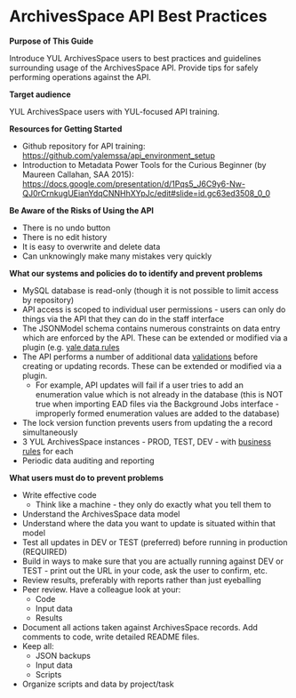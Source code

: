 # ArchivesSpace API Best Practices

__Purpose of This Guide__

Introduce YUL ArchivesSpace users to best practices and guidelines surrounding usage of the ArchivesSpace API. Provide tips for safely performing operations against the API.

__Target audience__

YUL ArchivesSpace users with YUL-focused API training.

__Resources for Getting Started__

- Github repository for API training: https://github.com/yalemssa/api_environment_setup
- Introduction to Metadata Power Tools for the Curious Beginner (by Maureen Callahan, SAA 2015): https://docs.google.com/presentation/d/1Pqs5_J6C9y6-Nw-QJ0rCrnkugUEianYdqCNNHhXYpJc/edit#slide=id.gc63ed3508_0_0

__Be Aware of the Risks of Using the API__

- There is no undo button
- There is no edit history
- It is easy to overwrite and delete data
- Can unknowingly make many mistakes very quickly

__What our systems and policies do to identify and prevent problems__

- MySQL database is read-only (though it is not possible to limit access by repository)
- API access is scoped to individual user permissions - users can only do things via the API that they can do in the staff interface
- The JSONModel schema contains numerous constraints on data entry which are enforced by the API. These can be extended or modified via a plugin (e.g. [yale data rules](https://github.com/YaleArchivesSpace/yale_data_rules)
- The API performs a number of additional data [validations](https://github.com/archivesspace/archivesspace/blob/master/common/validations.rb) before creating or updating records. These can be extended or modified via a plugin.
	- For example, API updates will fail if a user tries to add an enumeration value which is not already in the database (this is NOT true when importing EAD files via the Background Jobs interface - improperly formed enumeration values are added to the database)
- The lock version function prevents users from updating the a record simultaneously
- 3 YUL ArchivesSpace instances - PROD, TEST, DEV - with [business rules](https://docs.google.com/document/d/17UDqjo2P49esTpbl8W5c_xnXFGZOfp0ft2LMFmmXqEg) for each
- Periodic data auditing and reporting

__What users must do to prevent problems__

- Write effective code
	- Think like a machine - they only do exactly what you tell them to
- Understand the ArchivesSpace data model
- Understand where the data you want to update is situated within that model
- Test all updates in DEV or TEST (preferred) before running in production (REQUIRED)
- Build in ways to make sure that you are actually running against DEV or TEST - print out the URL in your code, ask the user to confirm, etc.
- Review results, preferably with reports rather than just eyeballing
- Peer review. Have a colleague look at your:
	- Code
	- Input data
	- Results
- Document all actions taken against ArchivesSpace records. Add comments to code, write detailed README files. 
- Keep all:
	- JSON backups
	- Input data
	- Scripts
- Organize scripts and data by project/task
